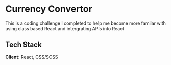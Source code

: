 
# Currency Convertor 

This is a coding challenge I completed to help me become more familar with using class based React and intergrating APIs into React
## Tech Stack

**Client:** React, CSS/SCSS


